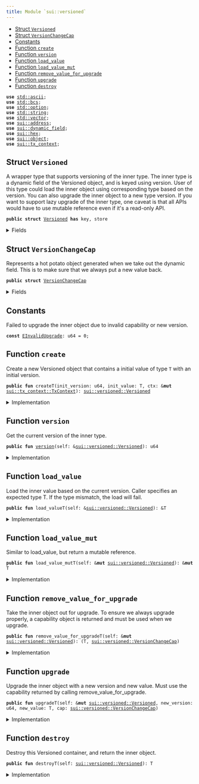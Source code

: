 ```yaml
---
title: Module `sui::versioned`
---
```




-  [Struct `Versioned`](#sui_versioned_Versioned)
-  [Struct `VersionChangeCap`](#sui_versioned_VersionChangeCap)
-  [Constants](#@Constants_0)
-  [Function `create`](#sui_versioned_create)
-  [Function `version`](#sui_versioned_version)
-  [Function `load_value`](#sui_versioned_load_value)
-  [Function `load_value_mut`](#sui_versioned_load_value_mut)
-  [Function `remove_value_for_upgrade`](#sui_versioned_remove_value_for_upgrade)
-  [Function `upgrade`](#sui_versioned_upgrade)
-  [Function `destroy`](#sui_versioned_destroy)


<pre><code><b>use</b> <a href="../std/ascii.md#std_ascii">std::ascii</a>;
<b>use</b> <a href="../std/bcs.md#std_bcs">std::bcs</a>;
<b>use</b> <a href="../std/option.md#std_option">std::option</a>;
<b>use</b> <a href="../std/string.md#std_string">std::string</a>;
<b>use</b> <a href="../std/vector.md#std_vector">std::vector</a>;
<b>use</b> <a href="../sui/address.md#sui_address">sui::address</a>;
<b>use</b> <a href="../sui/dynamic_field.md#sui_dynamic_field">sui::dynamic_field</a>;
<b>use</b> <a href="../sui/hex.md#sui_hex">sui::hex</a>;
<b>use</b> <a href="../sui/object.md#sui_object">sui::object</a>;
<b>use</b> <a href="../sui/tx_context.md#sui_tx_context">sui::tx_context</a>;
</code></pre>



<a name="sui_versioned_Versioned"></a>

## Struct `Versioned`

A wrapper type that supports versioning of the inner type.
The inner type is a dynamic field of the Versioned object, and is keyed using version.
User of this type could load the inner object using corresponding type based on the version.
You can also upgrade the inner object to a new type version.
If you want to support lazy upgrade of the inner type, one caveat is that all APIs would have
to use mutable reference even if it's a read-only API.


<pre><code><b>public</b> <b>struct</b> <a href="../sui/versioned.md#sui_versioned_Versioned">Versioned</a> <b>has</b> key, store
</code></pre>



<details>
<summary>Fields</summary>


<dl>
<dt>
<code>id: <a href="../sui/object.md#sui_object_UID">sui::object::UID</a></code>
</dt>
<dd>
</dd>
<dt>
<code><a href="../sui/versioned.md#sui_versioned_version">version</a>: u64</code>
</dt>
<dd>
</dd>
</dl>


</details>

<a name="sui_versioned_VersionChangeCap"></a>

## Struct `VersionChangeCap`

Represents a hot potato object generated when we take out the dynamic field.
This is to make sure that we always put a new value back.


<pre><code><b>public</b> <b>struct</b> <a href="../sui/versioned.md#sui_versioned_VersionChangeCap">VersionChangeCap</a>
</code></pre>



<details>
<summary>Fields</summary>


<dl>
<dt>
<code>versioned_id: <a href="../sui/object.md#sui_object_ID">sui::object::ID</a></code>
</dt>
<dd>
</dd>
<dt>
<code>old_version: u64</code>
</dt>
<dd>
</dd>
</dl>


</details>

<a name="@Constants_0"></a>

## Constants


<a name="sui_versioned_EInvalidUpgrade"></a>

Failed to upgrade the inner object due to invalid capability or new version.


<pre><code><b>const</b> <a href="../sui/versioned.md#sui_versioned_EInvalidUpgrade">EInvalidUpgrade</a>: u64 = 0;
</code></pre>



<a name="sui_versioned_create"></a>

## Function `create`

Create a new Versioned object that contains a initial value of type <code>T</code> with an initial version.


<pre><code><b>public</b> <b>fun</b> createT(init_version: u64, init_value: T, ctx: &<b>mut</b> <a href="../sui/tx_context.md#sui_tx_context_TxContext">sui::tx_context::TxContext</a>): <a href="../sui/versioned.md#sui_versioned_Versioned">sui::versioned::Versioned</a>
</code></pre>



<details>
<summary>Implementation</summary>


<pre><code><b>public</b> <b>fun</b> <a href="../sui/versioned.md#sui_versioned_create">create</a>&lt;T: store&gt;(init_version: u64, init_value: T, ctx: &<b>mut</b> TxContext): <a href="../sui/versioned.md#sui_versioned_Versioned">Versioned</a> {
    <b>let</b> <b>mut</b> self = <a href="../sui/versioned.md#sui_versioned_Versioned">Versioned</a> {
        id: object::new(ctx),
        <a href="../sui/versioned.md#sui_versioned_version">version</a>: init_version,
    };
    dynamic_field::add(&<b>mut</b> self.id, init_version, init_value);
    self
}
</code></pre>



</details>

<a name="sui_versioned_version"></a>

## Function `version`

Get the current version of the inner type.


<pre><code><b>public</b> <b>fun</b> <a href="../sui/versioned.md#sui_versioned_version">version</a>(self: &<a href="../sui/versioned.md#sui_versioned_Versioned">sui::versioned::Versioned</a>): u64
</code></pre>



<details>
<summary>Implementation</summary>


<pre><code><b>public</b> <b>fun</b> <a href="../sui/versioned.md#sui_versioned_version">version</a>(self: &<a href="../sui/versioned.md#sui_versioned_Versioned">Versioned</a>): u64 {
    self.<a href="../sui/versioned.md#sui_versioned_version">version</a>
}
</code></pre>



</details>

<a name="sui_versioned_load_value"></a>

## Function `load_value`

Load the inner value based on the current version. Caller specifies an expected type T.
If the type mismatch, the load will fail.


<pre><code><b>public</b> <b>fun</b> load_valueT(self: &<a href="../sui/versioned.md#sui_versioned_Versioned">sui::versioned::Versioned</a>): &T
</code></pre>



<details>
<summary>Implementation</summary>


<pre><code><b>public</b> <b>fun</b> <a href="../sui/versioned.md#sui_versioned_load_value">load_value</a>&lt;T: store&gt;(self: &<a href="../sui/versioned.md#sui_versioned_Versioned">Versioned</a>): &T {
    dynamic_field::borrow(&self.id, self.<a href="../sui/versioned.md#sui_versioned_version">version</a>)
}
</code></pre>



</details>

<a name="sui_versioned_load_value_mut"></a>

## Function `load_value_mut`

Similar to load_value, but return a mutable reference.


<pre><code><b>public</b> <b>fun</b> load_value_mutT(self: &<b>mut</b> <a href="../sui/versioned.md#sui_versioned_Versioned">sui::versioned::Versioned</a>): &<b>mut</b> T
</code></pre>



<details>
<summary>Implementation</summary>


<pre><code><b>public</b> <b>fun</b> <a href="../sui/versioned.md#sui_versioned_load_value_mut">load_value_mut</a>&lt;T: store&gt;(self: &<b>mut</b> <a href="../sui/versioned.md#sui_versioned_Versioned">Versioned</a>): &<b>mut</b> T {
    dynamic_field::borrow_mut(&<b>mut</b> self.id, self.<a href="../sui/versioned.md#sui_versioned_version">version</a>)
}
</code></pre>



</details>

<a name="sui_versioned_remove_value_for_upgrade"></a>

## Function `remove_value_for_upgrade`

Take the inner object out for upgrade. To ensure we always upgrade properly, a capability object is returned
and must be used when we upgrade.


<pre><code><b>public</b> <b>fun</b> remove_value_for_upgradeT(self: &<b>mut</b> <a href="../sui/versioned.md#sui_versioned_Versioned">sui::versioned::Versioned</a>): (T, <a href="../sui/versioned.md#sui_versioned_VersionChangeCap">sui::versioned::VersionChangeCap</a>)
</code></pre>



<details>
<summary>Implementation</summary>


<pre><code><b>public</b> <b>fun</b> <a href="../sui/versioned.md#sui_versioned_remove_value_for_upgrade">remove_value_for_upgrade</a>&lt;T: store&gt;(self: &<b>mut</b> <a href="../sui/versioned.md#sui_versioned_Versioned">Versioned</a>): (T, <a href="../sui/versioned.md#sui_versioned_VersionChangeCap">VersionChangeCap</a>) {
    (
        dynamic_field::remove(&<b>mut</b> self.id, self.<a href="../sui/versioned.md#sui_versioned_version">version</a>),
        <a href="../sui/versioned.md#sui_versioned_VersionChangeCap">VersionChangeCap</a> {
            versioned_id: object::id(self),
            old_version: self.<a href="../sui/versioned.md#sui_versioned_version">version</a>,
        },
    )
}
</code></pre>



</details>

<a name="sui_versioned_upgrade"></a>

## Function `upgrade`

Upgrade the inner object with a new version and new value. Must use the capability returned
by calling remove_value_for_upgrade.


<pre><code><b>public</b> <b>fun</b> upgradeT(self: &<b>mut</b> <a href="../sui/versioned.md#sui_versioned_Versioned">sui::versioned::Versioned</a>, new_version: u64, new_value: T, cap: <a href="../sui/versioned.md#sui_versioned_VersionChangeCap">sui::versioned::VersionChangeCap</a>)
</code></pre>



<details>
<summary>Implementation</summary>


<pre><code><b>public</b> <b>fun</b> <a href="../sui/versioned.md#sui_versioned_upgrade">upgrade</a>&lt;T: store&gt;(
    self: &<b>mut</b> <a href="../sui/versioned.md#sui_versioned_Versioned">Versioned</a>,
    new_version: u64,
    new_value: T,
    cap: <a href="../sui/versioned.md#sui_versioned_VersionChangeCap">VersionChangeCap</a>,
) {
    <b>let</b> <a href="../sui/versioned.md#sui_versioned_VersionChangeCap">VersionChangeCap</a> { versioned_id, old_version } = cap;
    <b>assert</b>!(versioned_id == object::id(self), <a href="../sui/versioned.md#sui_versioned_EInvalidUpgrade">EInvalidUpgrade</a>);
    <b>assert</b>!(old_version &lt; new_version, <a href="../sui/versioned.md#sui_versioned_EInvalidUpgrade">EInvalidUpgrade</a>);
    dynamic_field::add(&<b>mut</b> self.id, new_version, new_value);
    self.<a href="../sui/versioned.md#sui_versioned_version">version</a> = new_version;
}
</code></pre>



</details>

<a name="sui_versioned_destroy"></a>

## Function `destroy`

Destroy this Versioned container, and return the inner object.


<pre><code><b>public</b> <b>fun</b> destroyT(self: <a href="../sui/versioned.md#sui_versioned_Versioned">sui::versioned::Versioned</a>): T
</code></pre>



<details>
<summary>Implementation</summary>


<pre><code><b>public</b> <b>fun</b> <a href="../sui/versioned.md#sui_versioned_destroy">destroy</a>&lt;T: store&gt;(self: <a href="../sui/versioned.md#sui_versioned_Versioned">Versioned</a>): T {
    <b>let</b> <a href="../sui/versioned.md#sui_versioned_Versioned">Versioned</a> { <b>mut</b> id, <a href="../sui/versioned.md#sui_versioned_version">version</a> } = self;
    <b>let</b> ret = dynamic_field::remove(&<b>mut</b> id, <a href="../sui/versioned.md#sui_versioned_version">version</a>);
    id.delete();
    ret
}
</code></pre>



</details>
